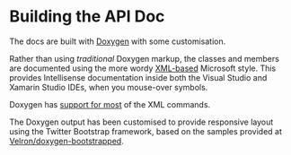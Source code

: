 Building the API Doc
====================

The docs are built with [Doxygen](http://www.doxygen.org) with some customisation.

Rather than using _traditional_ Doxygen markup, the classes and members are documented using the more wordy [XML-based](https://msdn.microsoft.com/en-us/library/b2s063f7.aspx) Microsoft style. This provides Intellisense documentation inside both the Visual Studio and Xamarin Studio IDEs, when you mouse-over symbols.

Doxygen has [support for most](http://www.stack.nl/~dimitri/doxygen/manual/xmlcmds.html) of the XML commands.

The Doxygen output has been customised to provide responsive layout using the Twitter Bootstrap framework, based on the samples provided at [Velron/doxygen-bootstrapped](https://github.com/Velron/doxygen-bootstrapped/).